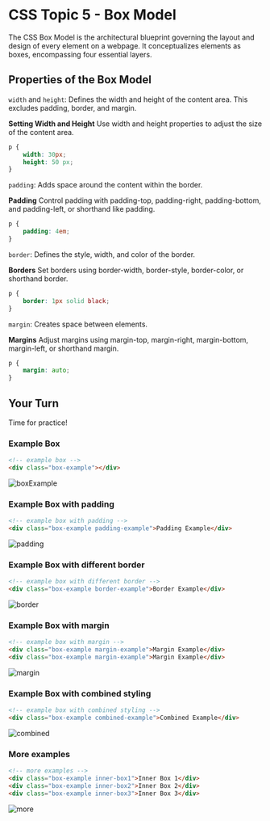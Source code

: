 # CSS Topic 5 - Box Model

The CSS Box Model is the architectural blueprint governing the layout and design of every element on a webpage. It conceptualizes elements as boxes, encompassing four essential layers.

## Properties of the Box Model

`width` and `height`: Defines the width and height of the content area. This excludes padding, border, and margin.

**Setting Width and Height** Use width and height properties to adjust the size of the content area.

```css
p {
    width: 30px;
    height: 50 px;
}
```

`padding`: Adds space around the content within the border.

**Padding** Control padding with padding-top, padding-right, padding-bottom, and padding-left, or shorthand like padding.

```css
p {
    padding: 4em;
}
```

`border`: Defines the style, width, and color of the border.

**Borders** Set borders using border-width, border-style, border-color, or shorthand border.

```css
p {
    border: 1px solid black;
}
```

`margin`: Creates space between elements.

**Margins** Adjust margins using margin-top, margin-right, margin-bottom, margin-left, or shorthand margin.

```css
p {
    margin: auto;
}
```

## Your Turn

Time for practice!

### Example Box

```html
<!-- example box -->
<div class="box-example"></div>
```

![boxExample](https://github.com/macoto00/Frontend-Developer-Code-Lessons/assets/117540231/ebb511b4-079c-48da-8409-deb6bcb1e0b0)


### Example Box with padding

```html
<!-- example box with padding -->
<div class="box-example padding-example">Padding Example</div>
```

![padding](https://github.com/macoto00/Frontend-Developer-Code-Lessons/assets/117540231/767bec09-7280-417a-999e-1bf6f1d80f52)

### Example Box with different border

```html
<!-- example box with different border -->
<div class="box-example border-example">Border Example</div>
```

![border](https://github.com/macoto00/Frontend-Developer-Code-Lessons/assets/117540231/bad87583-9b08-4715-9388-f81324658cf4)


### Example Box with margin

```html
<!-- example box with margin -->
<div class="box-example margin-example">Margin Example</div>
<div class="box-example margin-example">Margin Example</div>
```

![margin](https://github.com/macoto00/Frontend-Developer-Code-Lessons/assets/117540231/7a9ee650-47ef-4365-8263-e347ec6df7fb)

### Example Box with combined styling

```html
<!-- example box with combined styling -->
<div class="box-example combined-example">Combined Example</div>
```

![combined](https://github.com/macoto00/Frontend-Developer-Code-Lessons/assets/117540231/1482446d-34f4-476c-b32f-cd2351e2f00a)


### More examples

```html
<!-- more examples -->
<div class="box-example inner-box1">Inner Box 1</div>
<div class="box-example inner-box2">Inner Box 2</div>
<div class="box-example inner-box3">Inner Box 3</div>
```

![more](https://github.com/macoto00/Frontend-Developer-Code-Lessons/assets/117540231/58c48141-b3c3-491a-a1ff-c1bff2c260f0)
